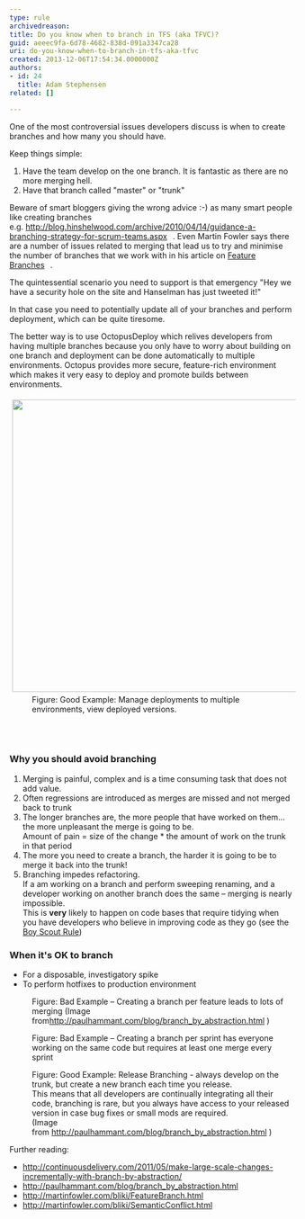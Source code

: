 ```yaml
---
type: rule
archivedreason: 
title: Do you know when to branch in TFS (aka TFVC)?
guid: aeeec9fa-6d78-4682-838d-091a3347ca28
uri: do-you-know-when-to-branch-in-tfs-aka-tfvc
created: 2013-12-06T17:54:34.0000000Z
authors:
- id: 24
  title: Adam Stephensen
related: []

---
```



<p>One of the most controversial issues developers discuss is when to create branches and how many you should have.</p><p>Keep things simple&#58;</p><ol><li>Have the team develop on the one branch. It is fantastic as there are no more merging hell.</li><li>Have that branch called &quot;master&quot; or &quot;trunk&quot;</li></ol><p>Beware of smart bloggers giving the wrong advice &#58;-) as many smart people like creating branches e.g.&#160;<a href="http&#58;//blog.hinshelwood.com/archive/2010/04/14/guidance-a-branching-strategy-for-scrum-teams.aspx"><span class="s2">http&#58;//blog.hinshelwood.com/archive/2010/04/14/guidance-a-branching-strategy-for-scrum-teams.aspx</span></a><img title="You are now leaving SSW" src="/Style%20Library/SSWStyles/CoreImages/external.gif" alt="" style="margin&#58;5px;" />. Even Martin Fowler says there are a number of issues related to merging that lead us to try and minimise the number of branches that we work with in his article on 
   <a href="http&#58;//martinfowler.com/bliki/FeatureBranch.html">Feature Branches</a><img title="You are now leaving SSW" src="/Style%20Library/SSWStyles/CoreImages/external.gif" alt="" style="margin&#58;5px;" />.</p><p>The quintessential scenario you need to support is that emergency &quot;Hey we have a security hole on the site and Hanselman has just tweeted it!&quot;</p><p>In that case you need to potentially update all of your branches and perform deployment, which can be quite tiresome.</p><p>The better way is to use OctopusDeploy which relives developers from having multiple branches because you only have to worry about building on one branch and deployment can be done automatically to multiple environments. Octopus provides more secure, feature-rich environment which makes it very easy to deploy and promote builds between environments.</p><dl class="goodImage"><dt>
      <img src="/TFS/RulesToBetterBranchingAndBuilds/SiteAssets/Pages/when-to-branch/2014-10-11_18-54-00.png" alt="" style="margin&#58;5px;width&#58;520px;" />
   </dt>
   <dd>Figure&#58; Good Example&#58; Manage deployments to multiple environments, view deployed versions.</dd></dl>
<br><excerpt class='endintro'></excerpt><br>
<h3>Why you should avoid branching</h3>
<ol><li>Merging is painful, complex and is a time consuming task that does not add value.</li><li>Often regressions are introduced as merges are missed and not merged back to trunk</li><li>The longer branches are, the more people that have worked on them... the more unpleasant the merge is going to be.<br> Amount of pain = size of the change * the amount of work on the trunk in that period</li><li>The more you need to create a branch, the harder it is going to be to merge it back into the trunk!</li><li>Branching impedes refactoring.<br> If a am working on a branch and perform sweeping renaming, and a developer working on another branch does the same – merging is nearly impossible.<br> This is 
      <strong>very</strong> likely to happen on code bases that require tidying when you have developers who believe in improving code as they go (see the 
      <a href="http&#58;//www.ssw.com.au/ssw/standards/Rules/RulestoBetterCode.aspx#BoyscoutRule">Boy Scout Rule</a>)</li></ol><h3>When&#160;it's OK to&#160;branch</h3><ul><li>For a disposable, investigatory spike</li><li>To perform hotfixes to production environment</li></ul><dl class="badImage"><dt>
      <img src="/TFS/RulesToBetterBranchingAndBuilds/PublishingImages/branch-bad.jpg" alt="" />
   </dt><dd>Figure&#58; Bad Example – Creating a branch per feature leads to lots of merging (Image from<a href="http&#58;//paulhammant.com/blog/branch_by_abstraction.html"><span class="s2">http&#58;//paulhammant.com/blog/branch_by_abstraction.html</span></a> <img title="You are now leaving SSW" src="/Style%20Library/SSWStyles/CoreImages/external.gif" alt="" />)</dd></dl><dl class="badImage"><dt>
      <img src="/TFS/RulesToBetterBranchingAndBuilds/PublishingImages/branch-bad-2.jpg" alt="" />
   </dt><dd>Figure&#58; Bad Example – Creating a branch per sprint has everyone working on the same code but requires at least one merge every sprint</dd></dl><dl class="goodImage"><dt>
      <img src="/TFS/RulesToBetterBranchingAndBuilds/PublishingImages/branch-good.jpg" alt="" />
   </dt><dd>Figure&#58; Good Example&#58; Release Branching - always develop on the trunk, but create a new branch each time you release.&#160;<br>This means th​at all developers are continually integrating all their code, branching is rare, but you always have access to your released version in case bug fixes or small mods are required.<br>(Image from&#160;<a href="http&#58;//paulhammant.com/blog/branch_by_abstraction.html"><span class="s2">http&#58;//paulhammant.com/blog/branch_by_abstraction.html</span></a> <img title="You are now leaving SSW" src="/Style%20Library/SSWStyles/CoreImages/external.gif" alt="" />)</dd></dl><p>Further reading&#58;</p><ul><li>
      <a href="http&#58;//continuousdelivery.com/2011/05/make-large-scale-changes-incrementally-with-branch-by-abstraction/">http&#58;//continuousdelivery.com/2011/05/make-large-scale-changes-incrementally-with-branch-by-abstraction/</a> <img title="You are now leaving SSW" src="/Style%20Library/SSWStyles/CoreImages/external.gif" alt="" /></li><li>
      <a href="http&#58;//paulhammant.com/blog/branch_by_abstraction.html">http&#58;//paulhammant.com/blog/branch_by_abstraction.html</a> <img title="You are now leaving SSW" src="/Style%20Library/SSWStyles/CoreImages/external.gif" alt="" /></li><li>
      <a href="http&#58;//martinfowler.com/bliki/FeatureBranch.html">http&#58;//martinfowler.com/bliki/FeatureBranch.html</a> <img title="You are now leaving SSW" src="/Style%20Library/SSWStyles/CoreImages/external.gif" alt="" /></li><li>
      <a href="http&#58;//martinfowler.com/bliki/SemanticConflict.html">http&#58;//martinfowler.com/bliki/SemanticConflict.html</a> <img title="You are now leaving SSW" src="/Style%20Library/SSWStyles/CoreImages/external.gif" alt="" /></li></ul>


